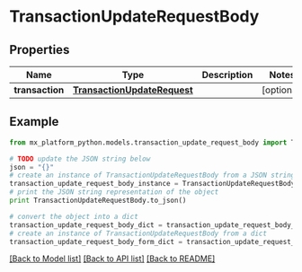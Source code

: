 # TransactionUpdateRequestBody


## Properties
Name | Type | Description | Notes
------------ | ------------- | ------------- | -------------
**transaction** | [**TransactionUpdateRequest**](TransactionUpdateRequest.md) |  | [optional] 

## Example

```python
from mx_platform_python.models.transaction_update_request_body import TransactionUpdateRequestBody

# TODO update the JSON string below
json = "{}"
# create an instance of TransactionUpdateRequestBody from a JSON string
transaction_update_request_body_instance = TransactionUpdateRequestBody.from_json(json)
# print the JSON string representation of the object
print TransactionUpdateRequestBody.to_json()

# convert the object into a dict
transaction_update_request_body_dict = transaction_update_request_body_instance.to_dict()
# create an instance of TransactionUpdateRequestBody from a dict
transaction_update_request_body_form_dict = transaction_update_request_body.from_dict(transaction_update_request_body_dict)
```
[[Back to Model list]](../README.md#documentation-for-models) [[Back to API list]](../README.md#documentation-for-api-endpoints) [[Back to README]](../README.md)


